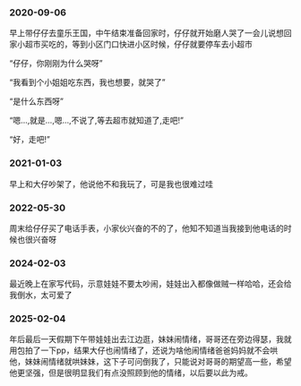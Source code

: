 ### 2020-09-06
早上带仔仔去童乐王国，中午结束准备回家时，仔仔就开始磨人哭了一会儿说想回家小超市买吃的，等到小区门口快进小区时候，仔仔就要停车去小超市

“仔仔，你刚刚为什么哭呀”

“我看到个小姐姐吃东西，我也想要，就哭了”

“是什么东西呀”

“嗯...,就是...,嗯...,不说了,等去超市就知道了,走吧!”

 “好，走吧!”

### 2021-01-03
早上和大仔吵架了，他说他不和我玩了，可是我也很难过哇

### 2022-05-30
周末给仔仔买了电话手表，小家伙兴奋的不的了，他知不知道当我接到他电话的时候也很兴奋呀
### 2024-02-03
最近晚上在家写代码，示意娃娃不要太吵闹，娃娃出入都像做贼一样哈哈，还会给我倒水，太可爱了
### 2025-02-04
年后最后一天假期下午带娃娃出去江边逛，妹妹闹情绪，哥哥还在旁边得瑟，我就用包拍了一下pp，结果大仔也闹情绪了，还说为啥他闹情绪爸爸妈妈就不会哄他，妹妹闹情绪就哄妹妹，这下子可问倒我了，只能说对哥哥的期望高一些，希望他更坚强，但是很明显我们有点没照顾到他的情绪，以后要以此为戒。
